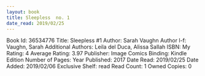 ```yaml
---
layout: book
title: Sleepless  no. 1
date_read: 2019/02/25
---
```


Book Id: 36534776
Title: Sleepless #1
Author: Sarah Vaughn
Author l-f: Vaughn, Sarah
Additional Authors: Leila del Duca, Alissa Sallah
ISBN: 
My Rating: 4
Average Rating: 3.97
Publisher: Image Comics
Binding: Kindle Edition
Number of Pages: 
Year Published: 2017
Date Read: 2019/02/25
Date Added: 2019/02/06
Exclusive Shelf: read
Read Count: 1
Owned Copies: 0

